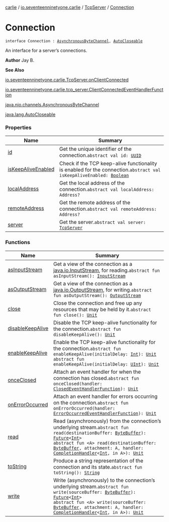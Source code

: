 [carlie](../../../index.md) / [io.seventeenninetyone.carlie](../../index.md) / [TcpServer](../index.md) / [Connection](./index.md)

# Connection

`interface Connection : `[`AsynchronousByteChannel`](https://docs.oracle.com/javase/8/docs/api/java/nio/channels/AsynchronousByteChannel.html)`, `[`AutoCloseable`](https://docs.oracle.com/javase/8/docs/api/java/lang/AutoCloseable.html)

An interface for a server’s connections.

**Author**
Jay B.

**See Also**

[io.seventeenninetyone.carlie.TcpServer.onClientConnected](../on-client-connected.md)

[io.seventeenninetyone.carlie.tcp_server.ClientConnectedEventHandlerFunction](../../../io.seventeenninetyone.carlie.tcp_server/-client-connected-event-handler-function/index.md)

[java.nio.channels.AsynchronousByteChannel](https://docs.oracle.com/javase/8/docs/api/java/nio/channels/AsynchronousByteChannel.html)

[java.lang.AutoCloseable](https://docs.oracle.com/javase/8/docs/api/java/lang/AutoCloseable.html)

### Properties

| Name | Summary |
|---|---|
| [id](id.md) | Get the unique identifier of the connection.`abstract val id: `[`UUID`](https://docs.oracle.com/javase/8/docs/api/java/util/UUID.html) |
| [isKeepAliveEnabled](is-keep-alive-enabled.md) | Check if the TCP keep-alive functionality is enabled for the connection.`abstract val isKeepAliveEnabled: `[`Boolean`](https://kotlinlang.org/api/latest/jvm/stdlib/kotlin/-boolean/index.html) |
| [localAddress](local-address.md) | Get the local address of the connection.`abstract val localAddress: Address?` |
| [remoteAddress](remote-address.md) | Get the remote address of the connection.`abstract val remoteAddress: Address?` |
| [server](server.md) | Get the server.`abstract val server: `[`TcpServer`](../index.md) |

### Functions

| Name | Summary |
|---|---|
| [asInputStream](as-input-stream.md) | Get a view of the connection as a [java.io.InputStream](https://docs.oracle.com/javase/8/docs/api/java/io/InputStream.html), for reading.`abstract fun asInputStream(): `[`InputStream`](https://docs.oracle.com/javase/8/docs/api/java/io/InputStream.html) |
| [asOutputStream](as-output-stream.md) | Get a view of the connection as a [java.io.OutputStream](https://docs.oracle.com/javase/8/docs/api/java/io/OutputStream.html), for writing.`abstract fun asOutputStream(): `[`OutputStream`](https://docs.oracle.com/javase/8/docs/api/java/io/OutputStream.html) |
| [close](close.md) | Close the connection and free up any resources that may be held by it.`abstract fun close(): `[`Unit`](https://kotlinlang.org/api/latest/jvm/stdlib/kotlin/-unit/index.html) |
| [disableKeepAlive](disable-keep-alive.md) | Disable the TCP keep-alive functionality for the connection.`abstract fun disableKeepAlive(): `[`Unit`](https://kotlinlang.org/api/latest/jvm/stdlib/kotlin/-unit/index.html) |
| [enableKeepAlive](enable-keep-alive.md) | Enable the TCP keep-alive functionality for the connection.`abstract fun enableKeepAlive(initialDelay: `[`Int`](https://kotlinlang.org/api/latest/jvm/stdlib/kotlin/-int/index.html)`): `[`Unit`](https://kotlinlang.org/api/latest/jvm/stdlib/kotlin/-unit/index.html)<br>`abstract fun enableKeepAlive(initialDelay: `[`UInt`](https://kotlinlang.org/api/latest/jvm/stdlib/kotlin/-u-int/index.html)`): `[`Unit`](https://kotlinlang.org/api/latest/jvm/stdlib/kotlin/-unit/index.html) |
| [onceClosed](once-closed.md) | Attach an event handler for when the connection has closed.`abstract fun onceClosed(handler: `[`ClosedEventHandlerFunction`](../../../io.seventeenninetyone.carlie.tcp_server/-closed-event-handler-function/index.md)`): `[`Unit`](https://kotlinlang.org/api/latest/jvm/stdlib/kotlin/-unit/index.html) |
| [onErrorOccurred](on-error-occurred.md) | Attach an event handler for errors occurring on the connection.`abstract fun onErrorOccurred(handler: `[`ErrorOccurredEventHandlerFunction`](../../../io.seventeenninetyone.carlie.tcp_server/-error-occurred-event-handler-function/index.md)`): `[`Unit`](https://kotlinlang.org/api/latest/jvm/stdlib/kotlin/-unit/index.html) |
| [read](read.md) | Read (asynchronously) from the connection’s underlying stream.`abstract fun read(destinationBuffer: `[`ByteBuffer`](https://docs.oracle.com/javase/8/docs/api/java/nio/ByteBuffer.html)`): `[`Future`](https://docs.oracle.com/javase/8/docs/api/java/util/concurrent/Future.html)`<`[`Int`](https://kotlinlang.org/api/latest/jvm/stdlib/kotlin/-int/index.html)`>`<br>`abstract fun <A> read(destinationBuffer: `[`ByteBuffer`](https://docs.oracle.com/javase/8/docs/api/java/nio/ByteBuffer.html)`, attachment: A, handler: `[`CompletionHandler`](https://docs.oracle.com/javase/8/docs/api/java/nio/channels/CompletionHandler.html)`<`[`Int`](https://kotlinlang.org/api/latest/jvm/stdlib/kotlin/-int/index.html)`, in A>): `[`Unit`](https://kotlinlang.org/api/latest/jvm/stdlib/kotlin/-unit/index.html) |
| [toString](to-string.md) | Produce a string representation of the connection and its state.`abstract fun toString(): `[`String`](https://kotlinlang.org/api/latest/jvm/stdlib/kotlin/-string/index.html) |
| [write](write.md) | Write (asynchronously) to the connection’s underlying stream.`abstract fun write(sourceBuffer: `[`ByteBuffer`](https://docs.oracle.com/javase/8/docs/api/java/nio/ByteBuffer.html)`): `[`Future`](https://docs.oracle.com/javase/8/docs/api/java/util/concurrent/Future.html)`<`[`Int`](https://kotlinlang.org/api/latest/jvm/stdlib/kotlin/-int/index.html)`>`<br>`abstract fun <A> write(sourceBuffer: `[`ByteBuffer`](https://docs.oracle.com/javase/8/docs/api/java/nio/ByteBuffer.html)`, attachment: A, handler: `[`CompletionHandler`](https://docs.oracle.com/javase/8/docs/api/java/nio/channels/CompletionHandler.html)`<`[`Int`](https://kotlinlang.org/api/latest/jvm/stdlib/kotlin/-int/index.html)`, in A>): `[`Unit`](https://kotlinlang.org/api/latest/jvm/stdlib/kotlin/-unit/index.html) |
